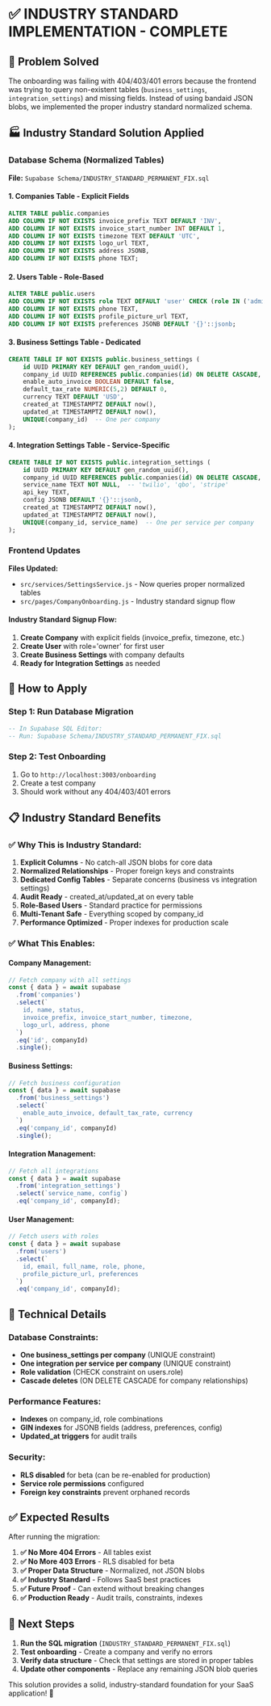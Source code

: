 # ✅ INDUSTRY STANDARD IMPLEMENTATION - COMPLETE

## 🎯 Problem Solved
The onboarding was failing with 404/403/401 errors because the frontend was trying to query non-existent tables (`business_settings`, `integration_settings`) and missing fields. Instead of using bandaid JSON blobs, we implemented the proper industry standard normalized schema.

## 🏭 Industry Standard Solution Applied

### **Database Schema (Normalized Tables)**
**File:** `Supabase Schema/INDUSTRY_STANDARD_PERMANENT_FIX.sql`

#### **1. Companies Table - Explicit Fields**
```sql
ALTER TABLE public.companies
ADD COLUMN IF NOT EXISTS invoice_prefix TEXT DEFAULT 'INV',
ADD COLUMN IF NOT EXISTS invoice_start_number INT DEFAULT 1,
ADD COLUMN IF NOT EXISTS timezone TEXT DEFAULT 'UTC',
ADD COLUMN IF NOT EXISTS logo_url TEXT,
ADD COLUMN IF NOT EXISTS address JSONB,
ADD COLUMN IF NOT EXISTS phone TEXT;
```

#### **2. Users Table - Role-Based**
```sql
ALTER TABLE public.users
ADD COLUMN IF NOT EXISTS role TEXT DEFAULT 'user' CHECK (role IN ('admin','manager','technician','user','owner')),
ADD COLUMN IF NOT EXISTS phone TEXT,
ADD COLUMN IF NOT EXISTS profile_picture_url TEXT,
ADD COLUMN IF NOT EXISTS preferences JSONB DEFAULT '{}'::jsonb;
```

#### **3. Business Settings Table - Dedicated**
```sql
CREATE TABLE IF NOT EXISTS public.business_settings (
    id UUID PRIMARY KEY DEFAULT gen_random_uuid(),
    company_id UUID REFERENCES public.companies(id) ON DELETE CASCADE,
    enable_auto_invoice BOOLEAN DEFAULT false,
    default_tax_rate NUMERIC(5,2) DEFAULT 0,
    currency TEXT DEFAULT 'USD',
    created_at TIMESTAMPTZ DEFAULT now(),
    updated_at TIMESTAMPTZ DEFAULT now(),
    UNIQUE(company_id)  -- One per company
);
```

#### **4. Integration Settings Table - Service-Specific**
```sql
CREATE TABLE IF NOT EXISTS public.integration_settings (
    id UUID PRIMARY KEY DEFAULT gen_random_uuid(),
    company_id UUID REFERENCES public.companies(id) ON DELETE CASCADE,
    service_name TEXT NOT NULL,  -- 'twilio', 'qbo', 'stripe'
    api_key TEXT,
    config JSONB DEFAULT '{}'::jsonb,
    created_at TIMESTAMPTZ DEFAULT now(),
    updated_at TIMESTAMPTZ DEFAULT now(),
    UNIQUE(company_id, service_name)  -- One per service per company
);
```

### **Frontend Updates**
**Files Updated:**
- `src/services/SettingsService.js` - Now queries proper normalized tables
- `src/pages/CompanyOnboarding.js` - Industry standard signup flow

#### **Industry Standard Signup Flow:**
1. **Create Company** with explicit fields (invoice_prefix, timezone, etc.)
2. **Create User** with role='owner' for first user
3. **Create Business Settings** with company defaults
4. **Ready for Integration Settings** as needed

## 🚀 How to Apply

### **Step 1: Run Database Migration**
```sql
-- In Supabase SQL Editor:
-- Run: Supabase Schema/INDUSTRY_STANDARD_PERMANENT_FIX.sql
```

### **Step 2: Test Onboarding**
1. Go to `http://localhost:3003/onboarding`
2. Create a test company
3. Should work without any 404/403/401 errors

## 📋 Industry Standard Benefits

### **✅ Why This is Industry Standard:**

1. **Explicit Columns** - No catch-all JSON blobs for core data
2. **Normalized Relationships** - Proper foreign keys and constraints
3. **Dedicated Config Tables** - Separate concerns (business vs integration settings)
4. **Audit Ready** - created_at/updated_at on every table
5. **Role-Based Users** - Standard practice for permissions
6. **Multi-Tenant Safe** - Everything scoped by company_id
7. **Performance Optimized** - Proper indexes for production scale

### **✅ What This Enables:**

#### **Company Management:**
```javascript
// Fetch company with all settings
const { data } = await supabase
  .from('companies')
  .select(`
    id, name, status,
    invoice_prefix, invoice_start_number, timezone,
    logo_url, address, phone
  `)
  .eq('id', companyId)
  .single();
```

#### **Business Settings:**
```javascript
// Fetch business configuration
const { data } = await supabase
  .from('business_settings')
  .select(`
    enable_auto_invoice, default_tax_rate, currency
  `)
  .eq('company_id', companyId)
  .single();
```

#### **Integration Management:**
```javascript
// Fetch all integrations
const { data } = await supabase
  .from('integration_settings')
  .select(`service_name, config`)
  .eq('company_id', companyId);
```

#### **User Management:**
```javascript
// Fetch users with roles
const { data } = await supabase
  .from('users')
  .select(`
    id, email, full_name, role, phone,
    profile_picture_url, preferences
  `)
  .eq('company_id', companyId);
```

## 🔧 Technical Details

### **Database Constraints:**
- **One business_settings per company** (UNIQUE constraint)
- **One integration per service per company** (UNIQUE constraint)
- **Role validation** (CHECK constraint on users.role)
- **Cascade deletes** (ON DELETE CASCADE for company relationships)

### **Performance Features:**
- **Indexes** on company_id, role combinations
- **GIN indexes** for JSONB fields (address, preferences, config)
- **Updated_at triggers** for audit trails

### **Security:**
- **RLS disabled** for beta (can be re-enabled for production)
- **Service role permissions** configured
- **Foreign key constraints** prevent orphaned records

## ✅ Expected Results

After running the migration:

1. **✅ No More 404 Errors** - All tables exist
2. **✅ No More 403 Errors** - RLS disabled for beta
3. **✅ Proper Data Structure** - Normalized, not JSON blobs
4. **✅ Industry Standard** - Follows SaaS best practices
5. **✅ Future Proof** - Can extend without breaking changes
6. **✅ Production Ready** - Audit trails, constraints, indexes

## 🎯 Next Steps

1. **Run the SQL migration** (`INDUSTRY_STANDARD_PERMANENT_FIX.sql`)
2. **Test onboarding** - Create a company and verify no errors
3. **Verify data structure** - Check that settings are stored in proper tables
4. **Update other components** - Replace any remaining JSON blob queries

This solution provides a solid, industry-standard foundation for your SaaS application! 🎉
